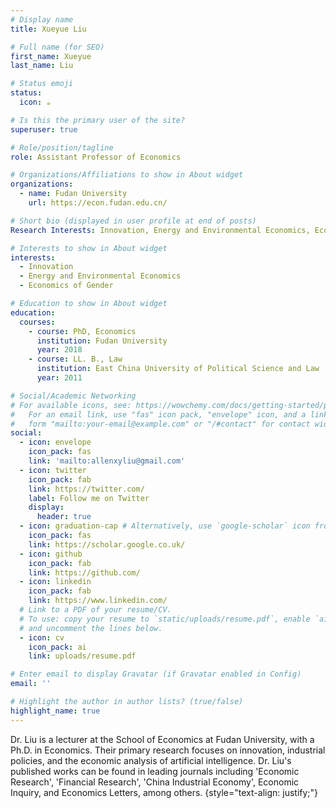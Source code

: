 ```yaml
---
# Display name
title: Xueyue Liu

# Full name (for SEO)
first_name: Xueyue
last_name: Liu

# Status emoji
status:
  icon: ☕️

# Is this the primary user of the site?
superuser: true

# Role/position/tagline
role: Assistant Professor of Economics

# Organizations/Affiliations to show in About widget
organizations:
  - name: Fudan University
    url: https://econ.fudan.edu.cn/

# Short bio (displayed in user profile at end of posts)
Research Interests: Innovation, Energy and Environmental Economics, Economics of Gender (I mainly use all kinds of firm- and individual-level data in China)

# Interests to show in About widget
interests:
  - Innovation
  - Energy and Environmental Economics
  - Economics of Gender

# Education to show in About widget
education:
  courses:
    - course: PhD, Economics
      institution: Fudan University
      year: 2018
    - course: LL. B., Law
      institution: East China University of Political Science and Law
      year: 2011

# Social/Academic Networking
# For available icons, see: https://wowchemy.com/docs/getting-started/page-builder/#icons
#   For an email link, use "fas" icon pack, "envelope" icon, and a link in the
#   form "mailto:your-email@example.com" or "/#contact" for contact widget.
social:
  - icon: envelope
    icon_pack: fas
    link: 'mailto:allenxyliu@gmail.com'
  - icon: twitter
    icon_pack: fab
    link: https://twitter.com/
    label: Follow me on Twitter
    display:
      header: true
  - icon: graduation-cap # Alternatively, use `google-scholar` icon from `ai` icon pack
    icon_pack: fas
    link: https://scholar.google.co.uk/
  - icon: github
    icon_pack: fab
    link: https://github.com/
  - icon: linkedin
    icon_pack: fab
    link: https://www.linkedin.com/
  # Link to a PDF of your resume/CV.
  # To use: copy your resume to `static/uploads/resume.pdf`, enable `ai` icons in `params.yaml`,
  # and uncomment the lines below.
  - icon: cv
    icon_pack: ai
    link: uploads/resume.pdf

# Enter email to display Gravatar (if Gravatar enabled in Config)
email: ''

# Highlight the author in author lists? (true/false)
highlight_name: true
---
```


Dr. Liu is a lecturer at the School of Economics at Fudan University, with a Ph.D. in Economics. Their primary research focuses on innovation, industrial policies, and the economic analysis of artificial intelligence. Dr. Liu's published works can be found in leading journals including 'Economic Research', 'Financial Research', 'China Industrial Economy', Economic Inquiry, and Economics Letters, among others.
{style="text-align: justify;"}
